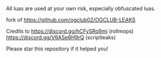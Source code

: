All luas are used at your own risk, especially obfuscated luas.


fork of https://github.com/ogclub02/OGCLUB-LEAKS

Credits to https://discord.gg/hCFySRq9mj (rollmops) 
https://discord.gg/V6ASe6H9rQ (scriptleaks)

Please star this repository if it helped you!
